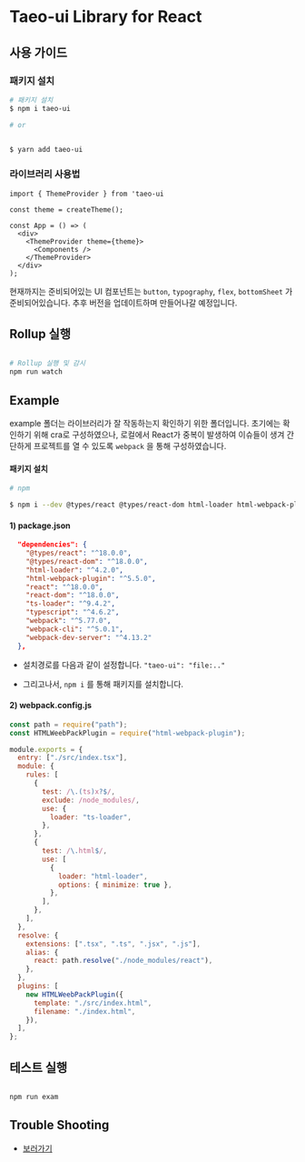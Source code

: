 # Taeo-ui Library for React

## 사용 가이드

### 패키지 설치

```bash
# 패키지 설치
$ npm i taeo-ui

# or


$ yarn add taeo-ui

```

### 라이브러리 사용법

```tsx
import { ThemeProvider } from 'taeo-ui

const theme = createTheme();

const App = () => (
  <div>
    <ThemeProvider theme={theme}>
      <Components />
    </ThemeProvider>
  </div>
);
```

현재까지는 준비되어있는 UI 컴포넌트는 `button`, `typography`, `flex`, `bottomSheet` 가 준비되어있습니다. 추후 버전을 업데이트하며 만들어나갈 예정입니다.

## Rollup 실행

```bash

# Rollup 실행 및 감시
npm run watch

```

## Example

example 폴더는 라이브러리가 잘 작동하는지 확인하기 위한 폴더입니다. 초기에는 확인하기 위해 cra로 구성하였으나, 로컬에서 React가 중복이 발생하여 이슈들이 생겨 간단하게 프로젝트를 열 수 있도록 `webpack` 을 통해 구성하였습니다.

#### 패키지 설치

```bash
# npm

$ npm i --dev @types/react @types/react-dom html-loader html-webpack-plugin react react-dom ts-loader typescript webpack webpack-cli webpack-dev-server

```

#### 1) package.json

```json
  "dependencies": {
    "@types/react": "^18.0.0",
    "@types/react-dom": "^18.0.0",
    "html-loader": "^4.2.0",
    "html-webpack-plugin": "^5.5.0",
    "react": "^18.0.0",
    "react-dom": "^18.0.0",
    "ts-loader": "^9.4.2",
    "typescript": "^4.6.2",
    "webpack": "^5.77.0",
    "webpack-cli": "^5.0.1",
    "webpack-dev-server": "^4.13.2"
  },

```

- 설치경로를 다음과 같이 설정합니다. `"taeo-ui": "file:.."`

- 그리고나서, `npm i` 를 통해 패키지를 설치합니다.

#### 2) webpack.config.js

```js
const path = require("path");
const HTMLWeebPackPlugin = require("html-webpack-plugin");

module.exports = {
  entry: ["./src/index.tsx"],
  module: {
    rules: [
      {
        test: /\.(ts)x?$/,
        exclude: /node_modules/,
        use: {
          loader: "ts-loader",
        },
      },
      {
        test: /\.html$/,
        use: [
          {
            loader: "html-loader",
            options: { minimize: true },
          },
        ],
      },
    ],
  },
  resolve: {
    extensions: [".tsx", ".ts", ".jsx", ".js"],
    alias: {
      react: path.resolve("./node_modules/react"),
    },
  },
  plugins: [
    new HTMLWeebPackPlugin({
      template: "./src/index.html",
      filename: "./index.html",
    }),
  ],
};
```

## 테스트 실행

```bash

npm run exam

```

## Trouble Shooting

- [보러가기](https://tkolab.tistory.com/search/rollup)
